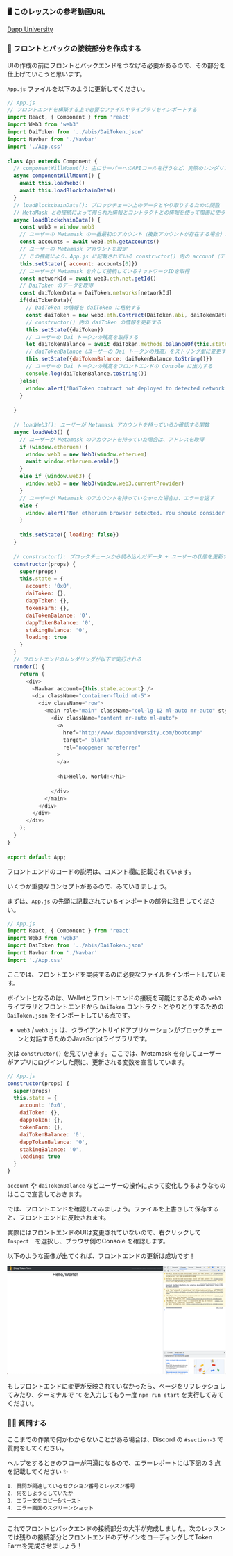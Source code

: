 ###  🖥 このレッスンの参考動画URL
[Dapp University](https://youtu.be/CgXQC4dbGUE?t=6809)

### 🤙 フロントとバックの接続部分を作成する

UIの作成の前にフロントとバックエンドをつなげる必要があるので、その部分を仕上げていこうと思います。

`App.js` ファイルを以下のように更新してください。

```javascript
// App.js
// フロントエンドを構築する上で必要なファイルやライブラリをインポートする
import React, { Component } from 'react'
import Web3 from 'web3'
import DaiToken from '../abis/DaiToken.json'
import Navbar from './Navbar'
import './App.css'

class App extends Component {
  // componentWillMount(): 主にサーバーへのAPIコールを行うなど、実際のレンダリングが行われる前にサーバーサイドのロジックを実装するために使用。
  async componentWillMount() {
    await this.loadWeb3()
    await this.loadBlockchainData()
  }
  // loadBlockchainData(): ブロックチェーン上のデータとやり取りするための関数
  // MetaMask との接続によって得られた情報とコントラクトとの情報を使って描画に使う情報を取得。
  async loadBlockchainData() {
    const web3 = window.web3
    // ユーザーの Metamask の一番最初のアカウント（複数アカウントが存在する場合）取得
    const accounts = await web3.eth.getAccounts()
    // ユーザーの Metamask アカウントを設定
    // この機能により、App.js に記載されている constructor() 内の account（デフォルト: '0x0'）が更新される
    this.setState({ account: accounts[0]})
    // ユーザーが Metamask を介して接続しているネットワークIDを取得
    const networkId = await web3.eth.net.getId()
    // DaiToken のデータを取得
    const daiTokenData = DaiToken.networks[networkId]
    if(daiTokenData){
      // DaiToken の情報を daiToken に格納する
      const daiToken = new web3.eth.Contract(DaiToken.abi, daiTokenData.address)
      // constructor() 内の daiToken の情報を更新する
      this.setState({daiToken})
      // ユーザーの Dai トークンの残高を取得する
      let daiTokenBalance = await daiToken.methods.balanceOf(this.state.account).call()
      // daiTokenBalance（ユーザーの Dai トークンの残高）をストリング型に変更する
      this.setState({daiTokenBalance: daiTokenBalance.toString()})
      // ユーザーの Dai トークンの残高をフロントエンドの Console に出力する
      console.log(daiTokenBalance.toString())
    }else{
      window.alert('DaiToken contract not deployed to detected network.')
    }

  }

  // loadWeb3(): ユーザーが Metamask アカウントを持っているか確認する関数
  async loadWeb3() {
    // ユーザーが Metamask のアカウントを持っていた場合は、アドレスを取得
    if (window.etheruem) {
      window.web3 = new Web3(window.etheruem)
      await window.etheruem.enable()
    }
    else if (window.web3) {
      window.web3 = new Web3(window.web3.currentProvider)
    }
    // ユーザーが Metamask のアカウントを持っていなかった場合は、エラーを返す
    else {
      window.alert('Non etheruem browser detected. You should consider trying to install metamask')
    }

    this.setState({ loading: false})
  }

  // constructor(): ブロックチェーンから読み込んだデータ + ユーザーの状態を更新する関数
  constructor(props) {
    super(props)
    this.state = {
      account: '0x0',
      daiToken: {},
      dappToken: {},
      tokenFarm: {},
      daiTokenBalance: '0',
      dappTokenBalance: '0',
      stakingBalance: '0',
      loading: true
    }
  }
  // フロントエンドのレンダリングが以下で実行される
  render() {
    return (
      <div>
        <Navbar account={this.state.account} />
        <div className="container-fluid mt-5">
          <div className="row">
            <main role="main" className="col-lg-12 ml-auto mr-auto" style={{ maxWidth: '600px' }}>
              <div className="content mr-auto ml-auto">
                <a
                  href="http://www.dappuniversity.com/bootcamp"
                  target="_blank"
                  rel="noopener noreferrer"
                >
                </a>

                <h1>Hello, World!</h1>

              </div>
            </main>
          </div>
        </div>
      </div>
    );
  }
}

export default App;
```

フロントエンドのコードの説明は、コメント欄に記載されています。

いくつか重要なコンセプトがあるので、みていきましょう。

まずは、`App.js` の先頭に記載されているインポートの部分に注目してください。

```javascript
// App.js
import React, { Component } from 'react'
import Web3 from 'web3'
import DaiToken from '../abis/DaiToken.json'
import Navbar from './Navbar'
import './App.css'
```

ここでは、フロントエンドを実装するのに必要なファイルをインポートしています。

ポイントとなるのは、Walletとフロントエンドの接続を可能にするための `web3` ライブラリとフロントエンドから `DaiToken` コントラクトとやりとりするための `DaiToken.json` をインポートしている点です。
- `web3` / `web3.js` は、クライアントサイドアプリケーションがブロックチェーンと対話するためのJavaScriptライブラリです。

次は `constructor()` を見ていきます。ここでは、Metamask を介してユーザーがアプリにログインした際に、更新される変数を宣言しています。

```javascript
// App.js
constructor(props) {
  super(props)
  this.state = {
    account: '0x0',
    daiToken: {},
    dappToken: {},
    tokenFarm: {},
    daiTokenBalance: '0',
    dappTokenBalance: '0',
    stakingBalance: '0',
    loading: true
  }
}
```

`account` や `daiTokenBalance` などユーザーの操作によって変化しうるようなものはここで宣言しておきます。


では、フロントエンドを確認してみましょう。ファイルを上書きして保存すると、フロントエンドに反映されます。

実際にはフロントエンドのUIは変更されていないので、右クリックして　`Inspect`　を選択し、ブラウザ側のConsole を確認します。

以下のような画像が出てくれば、フロントエンドの更新は成功です！

![](/public/images/8-Ganache-Yield-Farm/section-1/12_3_8.png)

もしフロントエンドに変更が反映されていなかったら、ページをリフレッシュしてみたり、ターミナルで `^C` を入力してもう一度 `npm run start` を実行してみてください。

### 🙋‍♂️ 質問する

ここまでの作業で何かわからないことがある場合は、Discord の `#section-3` で質問をしてください。

ヘルプをするときのフローが円滑になるので、エラーレポートには下記の 3 点を記載してください ✨

```
1. 質問が関連しているセクション番号とレッスン番号
2. 何をしようとしていたか
3. エラー文をコピー&ペースト
4. エラー画面のスクリーンショット
```

---
これでフロントとバックエンドの接続部分の大半が完成しました。次のレッスンでは残りの接続部分とフロントエンドのデザインをコーディングしてToken Farmを完成させましょう！
